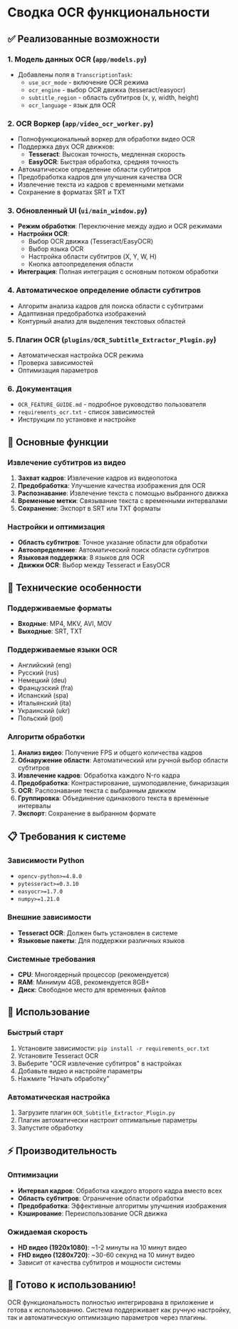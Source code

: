# Сводка OCR функциональности

## ✅ Реализованные возможности

### 1. **Модель данных OCR** (`app/models.py`)
- Добавлены поля в `TranscriptionTask`:
  - `use_ocr_mode` - включение OCR режима
  - `ocr_engine` - выбор OCR движка (tesseract/easyocr)
  - `subtitle_region` - область субтитров (x, y, width, height)
  - `ocr_language` - язык для OCR

### 2. **OCR Воркер** (`app/video_ocr_worker.py`)
- Полнофункциональный воркер для обработки видео OCR
- Поддержка двух OCR движков:
  - **Tesseract**: Высокая точность, медленная скорость
  - **EasyOCR**: Быстрая обработка, средняя точность
- Автоматическое определение области субтитров
- Предобработка кадров для улучшения качества OCR
- Извлечение текста из кадров с временными метками
- Сохранение в форматах SRT и TXT

### 3. **Обновленный UI** (`ui/main_window.py`)
- **Режим обработки**: Переключение между аудио и OCR режимами
- **Настройки OCR**:
  - Выбор OCR движка (Tesseract/EasyOCR)
  - Выбор языка OCR
  - Настройка области субтитров (X, Y, W, H)
  - Кнопка автоопределения области
- **Интеграция**: Полная интеграция с основным потоком обработки

### 4. **Автоматическое определение области субтитров**
- Алгоритм анализа кадров для поиска области с субтитрами
- Адаптивная предобработка изображений
- Контурный анализ для выделения текстовых областей

### 5. **Плагин OCR** (`plugins/OCR_Subtitle_Extractor_Plugin.py`)
- Автоматическая настройка OCR режима
- Проверка зависимостей
- Оптимизация параметров

### 6. **Документация**
- `OCR_FEATURE_GUIDE.md` - подробное руководство пользователя
- `requirements_ocr.txt` - список зависимостей
- Инструкции по установке и настройке

## 🎯 Основные функции

### Извлечение субтитров из видео
1. **Захват кадров**: Извлечение кадров из видеопотока
2. **Предобработка**: Улучшение качества изображения для OCR
3. **Распознавание**: Извлечение текста с помощью выбранного движка
4. **Временные метки**: Связывание текста с временными интервалами
5. **Сохранение**: Экспорт в SRT или TXT форматы

### Настройки и оптимизация
- **Область субтитров**: Точное указание области для обработки
- **Автоопределение**: Автоматический поиск области субтитров
- **Языковая поддержка**: 8 языков для OCR
- **Движки OCR**: Выбор между Tesseract и EasyOCR

## 🔧 Технические особенности

### Поддерживаемые форматы
- **Входные**: MP4, MKV, AVI, MOV
- **Выходные**: SRT, TXT

### Поддерживаемые языки OCR
- Английский (eng)
- Русский (rus)
- Немецкий (deu)
- Французский (fra)
- Испанский (spa)
- Итальянский (ita)
- Украинский (ukr)
- Польский (pol)

### Алгоритм обработки
1. **Анализ видео**: Получение FPS и общего количества кадров
2. **Обнаружение области**: Автоматический или ручной выбор области субтитров
3. **Извлечение кадров**: Обработка каждого N-го кадра
4. **Предобработка**: Контрастирование, шумоподавление, бинаризация
5. **OCR**: Распознавание текста с выбранным движком
6. **Группировка**: Объединение одинакового текста в временные интервалы
7. **Экспорт**: Сохранение в выбранном формате

## 📋 Требования к системе

### Зависимости Python
- `opencv-python>=4.8.0`
- `pytesseract>=0.3.10`
- `easyocr>=1.7.0`
- `numpy>=1.21.0`

### Внешние зависимости
- **Tesseract OCR**: Должен быть установлен в системе
- **Языковые пакеты**: Для поддержки различных языков

### Системные требования
- **CPU**: Многоядерный процессор (рекомендуется)
- **RAM**: Минимум 4GB, рекомендуется 8GB+
- **Диск**: Свободное место для временных файлов

## 🚀 Использование

### Быстрый старт
1. Установите зависимости: `pip install -r requirements_ocr.txt`
2. Установите Tesseract OCR
3. Выберите "OCR извлечение субтитров" в настройках
4. Добавьте видео и настройте параметры
5. Нажмите "Начать обработку"

### Автоматическая настройка
1. Загрузите плагин `OCR_Subtitle_Extractor_Plugin.py`
2. Плагин автоматически настроит оптимальные параметры
3. Запустите обработку

## ⚡ Производительность

### Оптимизации
- **Интервал кадров**: Обработка каждого второго кадра вместо всех
- **Область субтитров**: Ограничение области обработки
- **Предобработка**: Эффективные алгоритмы улучшения изображения
- **Кэширование**: Переиспользование OCR движка

### Ожидаемая скорость
- **HD видео (1920x1080)**: ~1-2 минуты на 10 минут видео
- **FHD видео (1280x720)**: ~30-60 секунд на 10 минут видео
- Зависит от качества субтитров и мощности системы

## 🎉 Готово к использованию!

OCR функциональность полностью интегрирована в приложение и готова к использованию. Система поддерживает как ручную настройку, так и автоматическую оптимизацию параметров через плагины.
